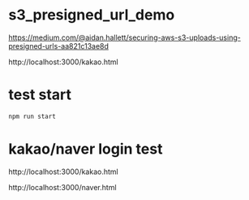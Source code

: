 # s3_presigned_url_demo

https://medium.com/@aidan.hallett/securing-aws-s3-uploads-using-presigned-urls-aa821c13ae8d


http://localhost:3000/kakao.html

# test start 
```sh
npm run start
```

# kakao/naver login test

http://localhost:3000/kakao.html

http://localhost:3000/naver.html
